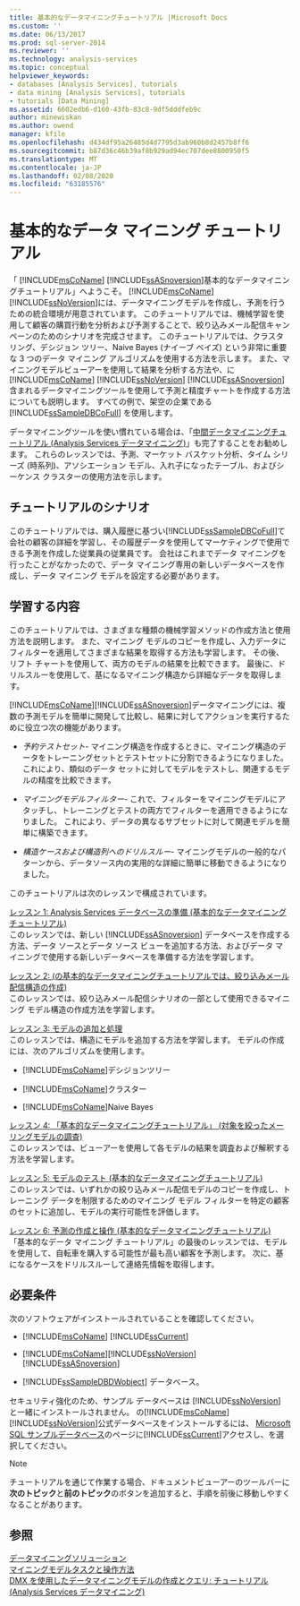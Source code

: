 ```yaml
---
title: 基本的なデータマイニングチュートリアル |Microsoft Docs
ms.custom: ''
ms.date: 06/13/2017
ms.prod: sql-server-2014
ms.reviewer: ''
ms.technology: analysis-services
ms.topic: conceptual
helpviewer_keywords:
- databases [Analysis Services], tutorials
- data mining [Analysis Services], tutorials
- tutorials [Data Mining]
ms.assetid: 6602edb6-d160-43fb-83c8-9df5dddfeb9c
author: minewiskan
ms.author: owend
manager: kfile
ms.openlocfilehash: d434df95a26485d4d7795d3ab960b8d2457b8ff6
ms.sourcegitcommit: b87d36c46b39af8b929ad94ec707dee8800950f5
ms.translationtype: MT
ms.contentlocale: ja-JP
ms.lasthandoff: 02/08/2020
ms.locfileid: "63185576"
---
```

# <a name="basic-data-mining-tutorial"></a>基本的なデータ マイニング チュートリアル
  「 [!INCLUDE[msCoName](../includes/msconame-md.md)] [!INCLUDE[ssASnoversion](../includes/ssasnoversion-md.md)]基本的なデータマイニングチュートリアル」へようこそ。 [!INCLUDE[msCoName](../includes/msconame-md.md)][!INCLUDE[ssNoVersion](../includes/ssnoversion-md.md)]には、データマイニングモデルを作成し、予測を行うための統合環境が用意されています。 このチュートリアルでは、機械学習を使用して顧客の購買行動を分析および予測することで、絞り込みメール配信キャンペーンのためのシナリオを完成させます。 このチュートリアルでは、クラスタリング、デシジョン ツリー、Naive Bayes (ナイーブ ベイズ) という非常に重要な 3 つのデータ マイニング アルゴリズムを使用する方法を示します。 また、マイニングモデルビューアーを使用して結果を分析する方法や、に[!INCLUDE[msCoName](../includes/msconame-md.md)] [!INCLUDE[ssNoVersion](../includes/ssnoversion-md.md)] [!INCLUDE[ssASnoversion](../includes/ssasnoversion-md.md)]含まれるデータマイニングツールを使用して予測と精度チャートを作成する方法についても説明します。 すべての例で、架空の企業である [!INCLUDE[ssSampleDBCoFull](../includes/sssampledbcofull-md.md)] を使用します。  
  
 データマイニングツールを使い慣れている場合は、「[中間データマイニングチュートリアル &#40;Analysis Services データマイニング&#41;](../../2014/tutorials/intermediate-data-mining-tutorial-analysis-services-data-mining.md)」も完了することをお勧めします。 これらのレッスンでは、予測、マーケット バスケット分析、タイム シリーズ (時系列)、アソシエーション モデル、入れ子になったテーブル、およびシーケンス クラスターの使用方法を示します。  
  
## <a name="tutorial-scenario"></a>チュートリアルのシナリオ  
 このチュートリアルでは、購入履歴に基づい[!INCLUDE[ssSampleDBCoFull](../includes/sssampledbcofull-md.md)]て会社の顧客の詳細を学習し、その履歴データを使用してマーケティングで使用できる予測を作成した従業員の従業員です。 会社はこれまでデータ マイニングを行ったことがなかったので、データ マイニング専用の新しいデータベースを作成し、データ マイニング モデルを設定する必要があります。  
  
## <a name="what-you-will-learn"></a>学習する内容  
 このチュートリアルでは、さまざまな種類の機械学習メソッドの作成方法と使用方法を説明します。 また、マイニング モデルのコピーを作成し、入力データにフィルターを適用してさまざまな結果を取得する方法も学習します。 その後、リフト チャートを使用して、両方のモデルの結果を比較できます。 最後に、ドリルスルーを使用して、基になるマイニング構造から詳細なデータを取得します。  
  
 [!INCLUDE[msCoName](../includes/msconame-md.md)][!INCLUDE[ssASnoversion](../includes/ssasnoversion-md.md)]データマイニングには、複数の予測モデルを簡単に開発して比較し、結果に対してアクションを実行するために役立つ次の機能があります。  
  
-   *予約テストセット-* マイニング構造を作成するときに、マイニング構造のデータをトレーニングセットとテストセットに分割できるようになりました。 これにより、類似のデータ セットに対してモデルをテストし、関連するモデルの精度を比較できます。  
  
-   *マイニングモデルフィルター-* これで、フィルターをマイニングモデルにアタッチし、トレーニングとテストの両方でフィルターを適用できるようになりました。 これにより、データの異なるサブセットに対して関連モデルを簡単に構築できます。  
  
-   *構造ケースおよび構造列へのドリルスルー-* マイニングモデルの一般的なパターンから、データソース内の実用的な詳細に簡単に移動できるようになりました。  
  
 このチュートリアルは次のレッスンで構成されています。  
  
 [レッスン 1: Analysis Services データベースの準備 &#40;基本的なデータマイニングチュートリアル&#41;](../../2014/tutorials/lesson-1-preparing-the-analysis-services-database-basic-data-mining-tutorial.md)  
 このレッスンでは、新しい [!INCLUDE[ssASnoversion](../includes/ssasnoversion-md.md)] データベースを作成する方法、データ ソースとデータ ソース ビューを追加する方法、およびデータ マイニングで使用する新しいデータベースを準備する方法を学習します。  
  
 [レッスン 2: &#40;の基本的なデータマイニングチュートリアルでは、絞り込みメール配信構造の作成&#41;](../../2014/tutorials/lesson-2-building-a-targeted-mailing-structure-basic-data-mining-tutorial.md)  
 このレッスンでは、絞り込みメール配信シナリオの一部として使用できるマイニング モデル構造の作成方法を学習します。  
  
 [レッスン 3: モデルの追加と処理](../../2014/tutorials/lesson-3-adding-and-processing-models.md)  
 このレッスンでは、構造にモデルを追加する方法を学習します。 モデルの作成には、次のアルゴリズムを使用します。  
  
-   [!INCLUDE[msCoName](../includes/msconame-md.md)]デシジョンツリー  
  
-   [!INCLUDE[msCoName](../includes/msconame-md.md)]クラスター  
  
-   [!INCLUDE[msCoName](../includes/msconame-md.md)]Naive Bayes  
  
 [レッスン 4: 「基本的なデータマイニングチュートリアル」 &#40;対象を絞ったメーリングモデルの調査&#41;](../../2014/tutorials/lesson-4-exploring-the-targeted-mailing-models-basic-data-mining-tutorial.md)  
 このレッスンでは、ビューアーを使用して各モデルの結果を調査および解釈する方法を学習します。  
  
 [レッスン 5: モデルのテスト &#40;基本的なデータマイニングチュートリアル&#41;](../../2014/tutorials/lesson-5-testing-models-basic-data-mining-tutorial.md)  
 このレッスンでは、いずれかの絞り込みメール配信モデルのコピーを作成し、トレーニング データを制限するためのマイニング モデル フィルターを特定の顧客のセットに追加し、モデルの実行可能性を評価します。  
  
 [レッスン 6: 予測の作成と操作 &#40;基本的なデータマイニングチュートリアル&#41;](../../2014/tutorials/lesson-6-creating-and-working-with-predictions-basic-data-mining-tutorial.md)  
 「基本的なデータ マイニング チュートリアル」の最後のレッスンでは、モデルを使用して、自転車を購入する可能性が最も高い顧客を予測します。 次に、基になるケースをドリルスルーして連絡先情報を取得します。  
  
## <a name="requirements"></a>必要条件  
 次のソフトウェアがインストールされていることを確認してください。  
  
-   [!INCLUDE[msCoName](../includes/msconame-md.md)] [!INCLUDE[ssCurrent](../includes/sscurrent-md.md)]  
  
-   [!INCLUDE[msCoName](../includes/msconame-md.md)][!INCLUDE[ssNoVersion](../includes/ssnoversion-md.md)] [!INCLUDE[ssASnoversion](../includes/ssasnoversion-md.md)]  
  
-   
  [!INCLUDE[ssSampleDBDWobject](../includes/sssampledbdwobject-md.md)] データベース。  
  
 セキュリティ強化のため、サンプル データベースは [!INCLUDE[ssNoVersion](../includes/ssnoversion-md.md)] と一緒にインストールされません。 の[!INCLUDE[msCoName](../includes/msconame-md.md)] [!INCLUDE[ssNoVersion](../includes/ssnoversion-md.md)]公式データベースをインストールするには、 [Microsoft SQL サンプルデータベース](https://go.microsoft.com/fwlink/?LinkId=88417)のページに[!INCLUDE[ssCurrent](../includes/sscurrent-md.md)]アクセスし、を選択してください。  
  
> [!NOTE]  
>  チュートリアルを通じて作業する場合、ドキュメントビューアーのツールバーに**次のトピック**と**前のトピック**のボタンを追加すると、手順を前後に移動しやすくなることがあります。  
  
## <a name="see-also"></a>参照  
 [データマイニングソリューション](../../2014/analysis-services/data-mining/data-mining-solutions.md)   
 [マイニングモデルタスクと操作方法](../../2014/analysis-services/data-mining/mining-model-tasks-and-how-tos.md)   
 [DMX を使用したデータマイニングモデルの作成とクエリ: チュートリアル &#40;Analysis Services データマイニング&#41;](../../2014/tutorials/create-query-data-mining-models-dmx-tutorials.md)  
  
  
